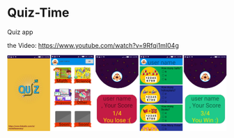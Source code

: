 # Quiz-Time
Quiz app

the Video: https://www.youtube.com/watch?v=9Rfqi1mI04g

[![Screen Shot](project_ScreenShot.jpg)]()
